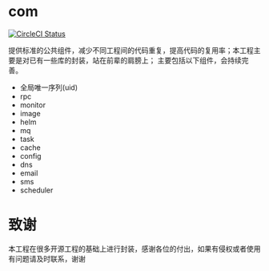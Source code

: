 # com
[![CircleCI Status](https://circleci.com/gh/dbunion/com.svg?style=shield)](https://circleci.com/gh/dbunion/com)

提供标准的公共组件，减少不同工程间的代码重复，提高代码的复用率；本工程主要是对已有一些库的封装，站在前辈的肩膀上；
主要包括以下组件，会持续完善。
* 全局唯一序列(uid)
* rpc
* monitor
* image
* helm
* mq
* task
* cache
* config
* dns
* email
* sms
* scheduler

# 致谢
本工程在很多开源工程的基础上进行封装，感谢各位的付出，如果有侵权或者使用有问题请及时联系，谢谢
